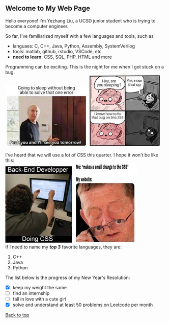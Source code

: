 ## Welcome to My Web Page

Hello everyone! I'm Yezhang Liu, a UCSD junior student who is trying to become a computer engineer. 

So far, I've familiarized myself with a few languages and tools, such as 
- languaes: C, C++, Java, Python, Assembly, SystemVerilog
- tools: matlab, github, rstudio, VSCode, etc
- **need to learn**: CSS, SQL, PHP, HTML and more

Programming can be exciting. This is the night for me when I got stuck on a bug.  
![meme3](./3.jfif)
![meme4](./4.jfif)  

I've heard that we will use a lot of CSS this quarter. 
I hope it won't be like this:  
![meme2](./meme2.jfif) ![meme1](./meme1.jfif)   
If I need to name my ***top 3*** favorite languages, they are:
1. C++
2. Java
3. Python  

The list below is the progress of my New Year's Resolution:
- [x] keep my weight the same
- [ ] find an internship
- [ ] fall in love with a cute girl
- [x] solve and understand at least 50 problems on Leetcode per month  

[Back to top](#welcome-to-my-web-page)
